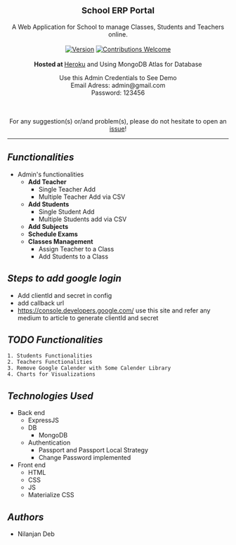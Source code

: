 <div align="center">
    <div style='display: flex; justify-content: center; align-items: center; font-size: 1.2rem; font-weight: bold'> 
        <!-- <img src="https://pngimage.net/wp-content/uploads/2018/05/crm-icon-png-1.png" style="width: 50px; height: 50px;" alt="School ERP">
        <span style="margin-left: 1rem;">  -->
        School ERP Portal 
    </div>
   
   <br />
   A Web Application for School to manage Classes, Students and Teachers online.
   <br />
   <br />
   <a href="#"><img alt="Version" src="https://img.shields.io/badge/version-1-green?style=flat"></a>
   <a href="https://github.com/nil1729/school_erp_node"><img alt="Contributions Welcome" src="https://img.shields.io/badge/contributions-welcome-green?style=flat"></a>
   <br />
   <br />
   <b>Hosted at </b><a href="https://school--erp.herokuapp.com/">Heroku</a> and Using MongoDB Atlas for Database
   <br />
    <p>
    Use this Admin Credentials to See Demo
        <br>Email Adress: admin@gmail.com
        <br>Password: 123456
    </p>    
   <br />
   <br />
   For any suggestion(s) or/and problem(s), please do not hesitate to open an <a href="https://github.com/nil1729/attendance_management/issues">issue</a>!
</div>

---

## ***Functionalities***

- Admin's functionalities
   - **Add Teacher**
     - Single Teacher Add
     - Multiple Teacher Add via CSV
   - **Add Students**
     - Single Student Add
     - Multiple Students add via CSV
   - **Add Subjects**
   - **Schedule Exams**
   - **Classes Management**
     - Assign Teacher to a Class
     - Add Students to a Class

## ***Steps to add google login***

- Add clientId and secret in config
- add callback url
- https://console.developers.google.com/ use this site and refer any medium to article to generate clientId and secret



## ***TODO Functionalities***
    1. Students Functionalities
    2. Teachers Functionalities
    3. Remove Google Calender with Some Calender Library
    4. Charts for Visualizations
      
## ***Technologies Used***

- Back end
   - ExpressJS
   - DB
      - MongoDB
   - Authentication
      - Passport and Passport Local Strategy
      - Change Password implemented 
- Front end
    - HTML
    - CSS
    - JS
    - Materialize CSS

<!-- ## ***Contributions***

- All contributors are most welcome!
- Do view the [`CONTRIBUTING.md`](https://github.com/HarshKapadia2/attendance_management/blob/master/CONTRIBUTING.md) file for further instructions, requirements/dependencies & local project setup instructions!
- All the amazing contributors to this repo can be found in the [`CONTRIBUTORS.md`](https://github.com/HarshKapadia2/attendance_management/blob/master/CONTRIBUTORS.md) file! -->


## ***Authors***

- Nilanjan Deb